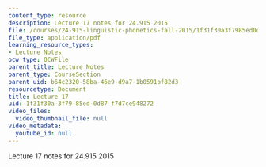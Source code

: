 ```yaml
---
content_type: resource
description: Lecture 17 notes for 24.915 2015
file: /courses/24-915-linguistic-phonetics-fall-2015/1f31f30a3f7985ed0d87f7d7ce948272_MIT24_915F15_lec17.pdf
file_type: application/pdf
learning_resource_types:
- Lecture Notes
ocw_type: OCWFile
parent_title: Lecture Notes
parent_type: CourseSection
parent_uid: b64c2320-58ba-46e9-d9a7-1b0591bf82d3
resourcetype: Document
title: Lecture 17
uid: 1f31f30a-3f79-85ed-0d87-f7d7ce948272
video_files:
  video_thumbnail_file: null
video_metadata:
  youtube_id: null
---
```

Lecture 17 notes for 24.915 2015

